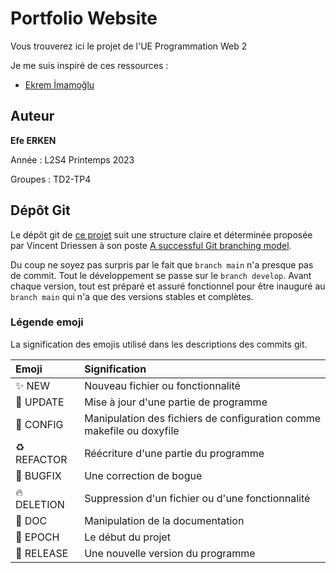 # Portfolio Website

Vous trouverez ici le projet de l'UE Programmation Web 2

Je me suis inspiré de ces ressources :

* [Ekrem İmamoğlu](https://www.ekremimamoglu.com)

## Auteur

**Efe ERKEN**

Année : L2S4 Printemps 2023

Groupes : TD2-TP4

## Dépôt Git

Le dépôt git de [ce projet](https://git.unistra.fr/erken/portfolio-website) suit une structure claire et déterminée proposée par Vincent Driessen à son poste [A successful Git branching model](https://nvie.com/posts/a-successful-git-branching-model/).

Du coup ne soyez pas surpris par le fait que `branch main` n'a presque pas de commit. Tout le développement se passe sur le `branch develop`. Avant chaque version, tout est préparé et assuré fonctionnel pour être inauguré au `branch main` qui n'a que des versions stables et complètes.

### Légende emoji

La signification des emojis utilisé dans les descriptions des commits git.

Emoji | Signification
:-|:-
✨ NEW | Nouveau fichier ou fonctionnalité
🔧 UPDATE | Mise à jour d'une partie de programme
🔨 CONFIG | Manipulation des fichiers de configuration comme makefile ou doxyfile
♻️ REFACTOR | Réécriture d'une partie du programme
🐛 BUGFIX | Une correction de bogue
🔥 DELETION | Suppression d'un fichier ou d'une fonctionnalité
📝 DOC | Manipulation de la documentation
🎉 EPOCH | Le début du projet
🚀 RELEASE | Une nouvelle version du programme
